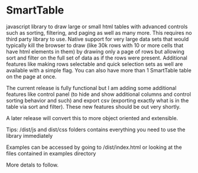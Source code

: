 SmartTable
==========

javascript library to draw large or small html tables with advanced controls such as sorting, filtering, and paging as well as many more. This requires no third party library to use. Native support for very large data sets that would typically kill the browser to draw (like 30k rows with 10 or more cells that have html elements in them) by drawing only a page of rows but allowing sort and filter on the full set of data as if the rows were present. Additional features like making rows selectable and quick selection sets as well are available with a simple flag. You can also have more than 1 SmartTable table on the page at once. 

The current release is fully functional but I am adding some additional features like control panel (to hide and show additional columns and control sorting behavior and such) and export csv (exporting exactly what is in the table via sort and filter). These new features should be out very shortly. 

A later release will convert this to more object oriented and extensible. 

Tips:
/dist/js and dist/css folders contains everything you need to use the library immediately 

Examples can be accessed by going to /dist/index.html or looking at the files contained in examples directory

More detals to follow.
